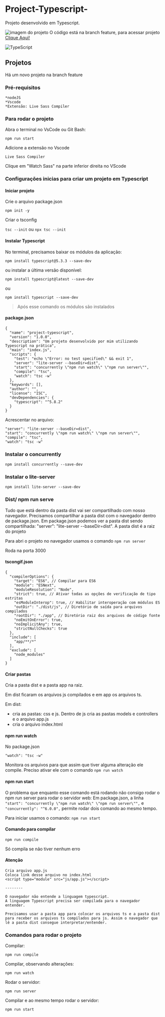 # Project-Typescript-
Projeto desenvolvido em Typescript.

![imagem do projeto](img/tomato_icon.png)
O código está na branch feature, para acessar projeto [Clique Aqui!](https://diandressa.github.io/Project-Typescript/docs/)

![TypeScript](https://img.shields.io/badge/TypeScript-007ACC?style=for-the-badge&logo=typescript&logoColor=white)

## Projetos

Há um novo projeto na branch feature

### Pré-requisitos

    *nodeJS
    *Vscode
    *Extensão: Live Sass Compiler

### Para rodar o projeto

Abra o terminal no VsCode ou Git Bash:

`npm run start` 

Adicione a extensão no Vscode

`Live Sass Compiler`

Clique em "Watch Sass" na parte inferior direita no VScode

### Configurações inicias para criar um projeto em Typescript

#### Iniciar projeto

Crie o arquivo package.json

`npm init -y`

Criar o tsconfig

`tsc --init` ou `npx tsc --init`


#### Instalar Typescript

No terminal, precisamos baixar os módulos da aplicação:

`npm install typescript@5.3.3 --save-dev`

ou instalar a última versão disponível:

`npm install typescript@latest --save-dev`

ou

`npm install typescript --save-dev`

>Após esse comando os módulos são instalados

#### package.json
```
{
  "name": "project-typescript",
  "version": "1.0.0",
  "description": "Um projeto desenvolvido por mim utilizando Typescript na prática",
  "main": "index.js",
  "scripts": {
    "test": "echo \"Error: no test specified\" && exit 1",
    "server": "lite-server --baseDir=dist",
    "start": "concurrently \"npm run watch\" \"npm run server\"",
    "compile": "tsc",
    "watch": "tsc -w"
  },
  "keywords": [],
  "author": "",
  "license": "ISC",
  "devDependencies": {
    "typescript": "^5.8.2"
  }
}

```

Acrescentar no arquivo:
```
"server": "lite-server --baseDir=dist",
"start": "concurrently \"npm run watch\" \"npm run server\"",
"compile": "tsc",
"watch": "tsc -w"
```

### Instalar o concurrently

`npm install concurrently --save-dev`

### Instalar o lite-server

`npm install lite-server --save-dev`

### Dist/ npm run serve

Tudo que está dentro da pasta dist vai ser compartilhado com nosso navegador.
Precisamos compartilhar a pasta dist com o navegador dentro de package.json.
Em package.json podemos ver a pasta dist sendo compartilhada: "server": "lite-server --baseDir=dist".
A pasta dist é a raiz do projeto 

Para abri o projeto no navegador usamos o comando
`npm run server`

Roda na porta 3000

#### tscongif.json

```
{
  "compilerOptions": {
    "target": "ES6", // Compilar para ES6
    "module": "ESNext",
    "moduleResolution": "Node",
    "strict": true, // Ativar todas as opções de verificação de tipo estritas
    "esModuleInterop": true, // Habilitar interoperação com módulos ES
    "outDir": "./dist/js", // Diretório de saída para arquivos compilados
    "rootDir": "./app", // Diretório raiz dos arquivos de código fonte
    "noEmitOnError": true,
    "noImplicitAny": true,
    "strictNullChecks": true
  },
  "include": [
    "app/**/*"
  ],
  "exclude": [
    "node_modules"
  ]
}

```

#### Criar pastas

Cria a pasta dist e a pasta app na raiz.

Em dist ficaram os arquivos js compilados e em app os arquivos ts.

Em dist:
* cria as pastas: css e js. Dentro de js cria as pastas models e controllers e o arquivo app.js
* cria o arquivo index.html

#### npm run watch

No package.json 

`"watch": "tsc -w"`

Monitora os arquivos para que assim que tiver alguma alteração ele compile. Preciso ativar ele com o comando `npm run watch`

#### npm run start

O problema que enquanto esse comando está rodando não consigo rodar o npm run server para rodar o servidor web: Em package.json, a linha `"start": "concurrently \"npm run watch\" \"npm run server\"",` e `"concurrently": "^6.0.0",` permite rodar dois comando ao mesmo tempo. 

Para iniciar usamos o comando: `npm run start`

#### Comando para compilar

`npm run compile`

Só compila se não tiver nenhum erro

#### Atenção

    Cria arquivo app.js
    Coloca link desse arquivo no index.html
    <script type="module" src="js/app.js"></script>

    --------

    O navegador não entende a linguagem typescript.
    A linguagem Typescript precisa ser compilada para o navegador entender.

    Precisamos usar a pasta app para colocar os arquivos ts e a pasta dist para receber os arquivos ts compilados para js. Assim o navegador que lê a pasta dist consegue interpretar/entender.

### Comandos para rodar o projeto

Compilar:

`npm run compile`

Compilar, observando alterações:

`npm run watch`

Rodar o servidor:

`npm run server`

Compilar e ao mesmo tempo rodar o servidor:

`npm run start`






